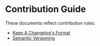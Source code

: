 # Contribution Guide

These documents reflect contribution rules:

- [Keep A Changelog's Format](http://keepachangelog.com/)
- [Semantic Versioning](https://semver.org/)

